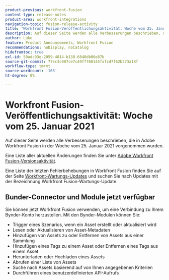 ```yaml
---
product-previous: workfront-fusion
content-type: release-notes
product-area: workfront-integrations
navigation-topic: fusion-release-activity
title: 'Workfront Fusion-Veröffentlichungsaktivität: Woche vom 25. Januar 2021'
description: Auf dieser Seite werden alle Verbesserungen beschrieben, die in Adobe Workfront Fusion in der Woche vom 25. Januar 2021 vorgenommen wurden.
author: Luke
feature: Product Announcements, Workfront Fusion
recommendations: noDisplay, noCatalog
hidefromtoc: true
exl-id: 50adc93e-2059-4014-b138-6840db06e87b
source-git-commit: 77ec3c007ce7c49ff760145fafcd7f62b273a18f
workflow-type: tm+mt
source-wordcount: '163'
ht-degree: 0%

---
```


# Workfront Fusion-Veröffentlichungsaktivität: Woche vom 25. Januar 2021

Auf dieser Seite werden alle Verbesserungen beschrieben, die in Adobe Workfront Fusion in der Woche vom 25. Januar 2021 vorgenommen wurden.

Eine Liste aller aktuellen Änderungen finden Sie unter [Adobe Workfront Fusion-Versionsaktivität](/help/workfront-fusion/fusion-product-releases/fusion-release-activity.md).

Eine Liste der letzten Fehlerbehebungen in Workfront Fusion finden Sie auf der Seite [Workfront-Wartungs-Updates](https://experienceleague.adobe.com/docs/workfront-known-issues/releases/current-updates.html?lang=de) und suchen Sie nach Updates mit der Bezeichnung Workfront Fusion-Wartungs-Update.

## Bunder-Connector und Module jetzt verfügbar

Sie können jetzt Workfront Fusion verwenden, um eine Verbindung zu Ihrem Bynder-Konto herzustellen. Mit den Bynder-Modulen können Sie:

* Trigger eines Szenarios, wenn ein Asset erstellt oder aktualisiert wird
* Lesen oder Aktualisieren von Asset-Metadaten
* Hinzufügen von Assets zu oder Entfernen von Assets aus einer Sammlung
* Hinzufügen eines Tags zu einem Asset oder Entfernen eines Tags aus einem Asset
* Herunterladen oder Hochladen eines Assets
* Abrufen einer Liste von Assets
* Suche nach Assets basierend auf von Ihnen angegebenen Kriterien
* Durchführen eines benutzerdefinierten API-Aufrufs
